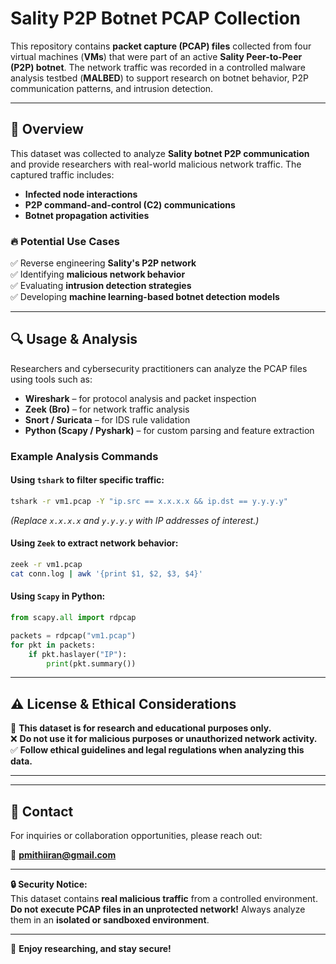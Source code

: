 # **Sality P2P Botnet PCAP Collection**

This repository contains **packet capture (PCAP) files** collected from four virtual machines (**VMs**) that were part of an active **Sality Peer-to-Peer (P2P) botnet**. The network traffic was recorded in a controlled malware analysis testbed (**MALBED**) to support research on botnet behavior, P2P communication patterns, and intrusion detection.

---

## 📌 Overview

This dataset was collected to analyze **Sality botnet P2P communication** and provide researchers with real-world malicious network traffic. The captured traffic includes:

- **Infected node interactions**
- **P2P command-and-control (C2) communications**
- **Botnet propagation activities**

### 🔥 Potential Use Cases
✅ Reverse engineering **Sality's P2P network**  
✅ Identifying **malicious network behavior**  
✅ Evaluating **intrusion detection strategies**  
✅ Developing **machine learning-based botnet detection models**  

---

## 🔍 Usage & Analysis

Researchers and cybersecurity practitioners can analyze the PCAP files using tools such as:

- **Wireshark** – for protocol analysis and packet inspection
- **Zeek (Bro)** – for network traffic analysis
- **Snort / Suricata** – for IDS rule validation
- **Python (Scapy / Pyshark)** – for custom parsing and feature extraction

### **Example Analysis Commands**
#### Using `tshark` to filter specific traffic:
```bash
tshark -r vm1.pcap -Y "ip.src == x.x.x.x && ip.dst == y.y.y.y"
```
*(Replace `x.x.x.x` and `y.y.y.y` with IP addresses of interest.)*

#### Using `Zeek` to extract network behavior:
```bash
zeek -r vm1.pcap
cat conn.log | awk '{print $1, $2, $3, $4}'
```

#### Using `Scapy` in Python:
```python
from scapy.all import rdpcap

packets = rdpcap("vm1.pcap")
for pkt in packets:
    if pkt.haslayer("IP"):
        print(pkt.summary())
```

---

## ⚠️ License & Ethical Considerations

🚨 **This dataset is for research and educational purposes only.**  
❌ **Do not use it for malicious purposes or unauthorized network activity.**  
✅ **Follow ethical guidelines and legal regulations when analyzing this data.**  

---

---

## 📩 Contact

For inquiries or collaboration opportunities, please reach out:  

📧 **pmithiiran@gmail.com** 

---

**🔒 Security Notice:**  
This dataset contains **real malicious traffic** from a controlled environment. **Do not execute PCAP files in an unprotected network!** Always analyze them in an **isolated or sandboxed environment**.

---

🚀 **Enjoy researching, and stay secure!**  
